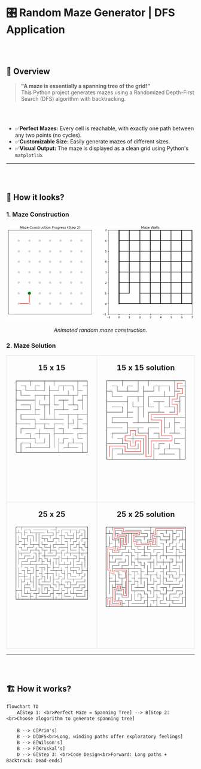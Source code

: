 # 🎛️ Random Maze Generator | DFS Application
<br><br>

## 🚀 Overview

> **"A maze is essentially a spanning tree of the grid!"**<br>
> This Python project generates mazes using a Randomized Depth-First Search (DFS) algorithm with backtracking. 

<br><br>
- ✅**Perfect Mazes:** Every cell is reachable, with exactly one path between any two points (no cycles).
- ✅**Customizable Size:** Easily generate mazes of different sizes.
- ✅**Visual Output:** The maze is displayed as a clean grid using Python's `matplotlib`.
  
---
<br><br>
## 📸 How it looks?

### 1. Maze Construction

<div align="center">
  <img src="assets/maze_construction.gif" width="600" />
  
  *Animated random maze construction.*
</div>


### 2. Maze Solution

<table width="100%" style="border-collapse: collapse;" align="center">
  <tr>
    <td width="33.33%" align="center" style="padding: 20px; border: 1px solid #e1e4e8; vertical-align: top; width: 300px; height: 350px;">
      <h3 style="font-size: 1.4em; margin: 0 0 20px 0;">15 x 15</h3>
      <img src="assets/15x15maze.png" alt="ALU Image Demo" width="250" style="border-radius: 8px;"/><br>
      <p style="margin: 15px 0 0 0;"></p>
    </td>
    <td width="33.33%" align="center" style="padding: 20px; border: 1px solid #e1e4e8; vertical-align: top; width: 300px; height: 350px;">
      <h3 style="font-size: 1.4em; margin: 0 0 20px 0;">15 x 15 solution</h3>
      <img src="assets/15x15maze-with-solution.png" alt="ALU Image Demo" width="250" style="border-radius: 8px;"/><br>
      <p style="margin: 15px 0 0 0;"></p>
    </td>
  </tr>
  
  <tr>
    <td width="33.33%" align="center" style="padding: 20px; border: 1px solid #e1e4e8; vertical-align: top; width: 300px; height: 350px;">
      <h3 style="font-size: 1.4em; margin: 0 0 20px 0;">25 x 25</h3>
      <img src="assets/25x25maze.png" alt="ALU Image Demo" width="250" style="border-radius: 8px;"/><br>
      <p style="margin: 15px 0 0 0;"></p>
    </td>
    <td width="33.33%" align="center" style="padding: 20px; border: 1px solid #e1e4e8; vertical-align: top; width: 300px; height: 350px;">
      <h3 style="font-size: 1.4em; margin: 0 0 20px 0;">25 x 25 solution</h3>
      <img src="assets/25x25maze-with-solution.png" alt="ALU Image Demo" width="250" style="border-radius: 8px;"/><br>
      <p style="margin: 15px 0 0 0;"></p>
    </td>
  </tr>
</table>

---
<br><br>
## 🏗️ How it works?

```mermaid
flowchart TD
    A[Step 1: <br>Perfect Maze = Spanning Tree] --> B[Step 2: <br>Choose alogorithm to generate spanning tree]
    
    B --> C[Prim's]
    B --> D[DFS<br>Long, winding paths offer exploratory feelings]
    B --> E[Wilson's]
    B --> F[Kruskal's] 
    D --> G[Step 3: <br>Code Design<br>Forward: Long paths + Backtrack: Dead-ends]
```
